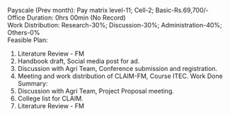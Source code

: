 Payscale (Prev month): Pay matrix level-11; Cell-2; Basic-Rs.69,700/-\
Office Duration: 0hrs 00min (No Record)\
Work Distribution: Research-30%; Discussion-30%; Administration-40%; Others-0%\
Feasible Plan:
1. Literature Review - FM
2. Handbook draft, Social media post for ad. 
3. Discussion with Agri Team, Conference submission and registration.
4. Meeting and work distribution of CLAIM-FM, Course ITEC.
Work Done Summary:
1. Discussion with Agri Team, Project Proposal meeting. 
2. College list for CLAIM.
3. Literature Review - FM
